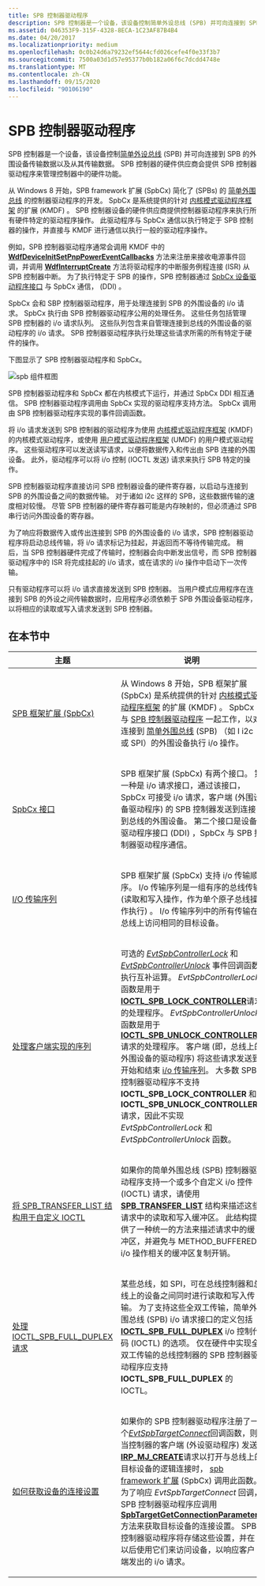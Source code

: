 ```yaml
---
title: SPB 控制器驱动程序
description: SPB 控制器是一个设备，该设备控制简单外设总线 (SPB) 并可向连接到 SPB 的外围设备传输数据以及从其传输数据。
ms.assetid: 046353F9-315F-4328-8ECA-1C23AF87B4B4
ms.date: 04/20/2017
ms.localizationpriority: medium
ms.openlocfilehash: 0c0b24d6a79232ef5644cfd026cefe4f0e33f3b7
ms.sourcegitcommit: 7500a03d1d57e95377b0b182a06f6c7dcdd4748e
ms.translationtype: MT
ms.contentlocale: zh-CN
ms.lasthandoff: 09/15/2020
ms.locfileid: "90106190"
---
```

# <a name="spb-controller-drivers"></a>SPB 控制器驱动程序


SPB 控制器是一个设备，该设备控制[简单外设总线](/previous-versions/hh450903(v=vs.85)) (SPB) 并可向连接到 SPB 的外围设备传输数据以及从其传输数据。 SPB 控制器的硬件供应商会提供 SPB 控制器驱动程序来管理控制器中的硬件功能。

从 Windows 8 开始，SPB framework 扩展 (SpbCx) 简化了 (SPBs) 的 [简单外围总线](/previous-versions/hh450903(v=vs.85)) 的控制器驱动程序的开发。 SpbCx 是系统提供的针对 [内核模式驱动程序框架](../wdf/index.md) 的扩展 (KMDF) 。 SPB 控制器设备的硬件供应商提供控制器驱动程序来执行所有硬件特定的驱动程序操作。 此驱动程序与 SpbCx 通信以执行特定于 SPB 控制器的操作，并直接与 KMDF 进行通信以执行一般的驱动程序操作。

例如，SPB 控制器驱动程序通常会调用 KMDF 中的 [**WdfDeviceInitSetPnpPowerEventCallbacks**](/windows-hardware/drivers/ddi/wdfdevice/nf-wdfdevice-wdfdeviceinitsetpnppowereventcallbacks) 方法来注册来接收电源事件回调，并调用 [**WdfInterruptCreate**](/windows-hardware/drivers/ddi/wdfinterrupt/nf-wdfinterrupt-wdfinterruptcreate) 方法将驱动程序的中断服务例程连接 (ISR) 从 SPB 控制器中断。 为了执行特定于 SPB 的操作，SPB 控制器通过 [SpbCx 设备驱动程序接口](/previous-versions/hh698219(v=vs.85)) 与 SpbCx 通信， (DDI) 。

SpbCx 会和 SBP 控制器驱动程序，用于处理连接到 SPB 的外围设备的 i/o 请求。 SpbCx 执行由 SPB 控制器驱动程序公用的处理任务。 这些任务包括管理 SPB 控制器的 i/o 请求队列。 这些队列包含来自管理连接到总线的外围设备的驱动程序的 i/o 请求。 SPB 控制器驱动程序执行处理这些请求所需的所有特定于硬件的操作。

下图显示了 SPB 控制器驱动程序和 SpbCx。

![spb 组件框图](images/spbmodules.png)

SPB 控制器驱动程序和 SpbCx 都在内核模式下运行，并通过 SpbCx DDI 相互通信。 SPB 控制器驱动程序调用由 SpbCx 实现的驱动程序支持方法。 SpbCx 调用由 SPB 控制器驱动程序实现的事件回调函数。

将 i/o 请求发送到 SPB 控制器的驱动程序为使用 [内核模式驱动程序框架](../wdf/index.md) (KMDF) 的内核模式驱动程序，或使用 [用户模式驱动程序框架](/previous-versions/ff554928(v=vs.85)) (UMDF) 的用户模式驱动程序。 这些驱动程序可以发送读写请求，以便将数据传入和传出由 SPB 连接的外围设备。 此外，驱动程序可以将 i/o 控制 (IOCTL 发送) 请求来执行 SPB 特定的操作。

SPB 控制器驱动程序直接访问 SPB 控制器设备的硬件寄存器，以启动与连接到 SPB 的外围设备之间的数据传输。 对于诸如 i2c 这样的 SPB，这些数据传输的速度相对较慢。 尽管 SPB 控制器的硬件寄存器可能是内存映射的，但必须通过 SPB 串行访问外围设备的寄存器。

为了响应将数据传入或传出连接到 SPB 的外围设备的 i/o 请求，SPB 控制器驱动程序将启动总线传输，将 i/o 请求标记为挂起，并返回而不等待传输完成。 稍后，当 SPB 控制器硬件完成了传输时，控制器会向中断发出信号，而 SPB 控制器驱动程序中的 ISR 将完成挂起的 i/o 请求，或在请求的 i/o 操作中启动下一次传输。

只有驱动程序可以将 i/o 请求直接发送到 SPB 控制器。 当用户模式应用程序在连接到 SPB 的外设之间传输数据时，应用程序必须依赖于 SPB 外围设备驱动程序，以将相应的读取或写入请求发送到 SPB 控制器。

## <a name="in-this-section"></a>在本节中


<table>
<colgroup>
<col width="50%" />
<col width="50%" />
</colgroup>
<thead>
<tr class="header">
<th>主题</th>
<th>说明</th>
</tr>
</thead>
<tbody>
<tr class="odd">
<td><p><a href="/windows-hardware/drivers/spb/spb-framework-extension" data-raw-source="[SPB Framework Extension (SpbCx)](./spb-framework-extension.md)">SPB 框架扩展 (SpbCx)</a></p></td>
<td><p>从 Windows 8 开始，SPB 框架扩展 (SpbCx) 是系统提供的针对 <a href="/windows-hardware/drivers/wdf/what-s-new-for-wdf-drivers" data-raw-source="[Kernel-Mode Driver Framework](../wdf/index.md)">内核模式驱动程序框架</a> 的扩展 (KMDF) 。 SpbCx 与 <a href="/previous-versions/hh698221(v=vs.85)" data-raw-source="[SPB controller driver](/previous-versions/hh698221(v=vs.85))">SPB 控制器驱动程序</a> 一起工作，以对连接到 <a href="/previous-versions/hh450903(v=vs.85)" data-raw-source="[simple peripheral bus](/previous-versions/hh450903(v=vs.85))">简单外围总线</a> (SPB) （如 I i2c 或 SPI）的外围设备执行 i/o 操作。</p></td>
</tr>
<tr class="even">
<td><p><a href="/windows-hardware/drivers/spb/spbcx-interfaces" data-raw-source="[SpbCx Interfaces](./spbcx-interfaces.md)">SpbCx 接口</a></p></td>
<td><p>SPB 框架扩展 (SpbCx) 有两个接口。 第一种是 i/o 请求接口，通过该接口，SpbCx 可接受 i/o 请求，客户端 (外围设备驱动程序) 的 SPB 控制器发送到连接到总线的外围设备。 第二个接口是设备驱动程序接口 (DDI) ，SpbCx 与 SPB 控制器驱动程序通信。</p></td>
</tr>
<tr class="odd">
<td><p><a href="/windows-hardware/drivers/spb/i-o-transfer-sequences" data-raw-source="[I/O Transfer Sequences](./i-o-transfer-sequences.md)">I/O 传输序列</a></p></td>
<td><p>SPB 框架扩展 (SpbCx) 支持 i/o 传输顺序。 I/o 传输序列是一组有序的总线传输 (读取和写入操作，作为单个原子总线操作执行) 。 I/o 传输序列中的所有传输在总线上访问相同的目标设备。</p></td>
</tr>
<tr class="even">
<td><p><a href="/windows-hardware/drivers/spb/handling-client-implemented-sequences" data-raw-source="[Handling Client-Implemented Sequences](./handling-client-implemented-sequences.md)">处理客户端实现的序列</a></p></td>
<td><p>可选的 <a href="/windows-hardware/drivers/ddi/spbcx/nc-spbcx-evt_spb_controller_lock" data-raw-source="[&lt;em&gt;EvtSpbControllerLock&lt;/em&gt;](/windows-hardware/drivers/ddi/spbcx/nc-spbcx-evt_spb_controller_lock)"><em>EvtSpbControllerLock</em></a> 和 <a href="/windows-hardware/drivers/ddi/spbcx/nc-spbcx-evt_spb_controller_unlock" data-raw-source="[&lt;em&gt;EvtSpbControllerUnlock&lt;/em&gt;](/windows-hardware/drivers/ddi/spbcx/nc-spbcx-evt_spb_controller_unlock)"><em>EvtSpbControllerUnlock</em></a> 事件回调函数执行互补运算。 <em>EvtSpbControllerLock</em>函数是用于<a href="https://msdn.microsoft.com/library/windows/hardware/hh450858" data-raw-source="[&lt;strong&gt;IOCTL_SPB_LOCK_CONTROLLER&lt;/strong&gt;](https://msdn.microsoft.com/library/windows/hardware/hh450858)"><strong>IOCTL_SPB_LOCK_CONTROLLER</strong></a>请求的处理程序。 <em>EvtSpbControllerUnlock</em>函数是用于<a href="https://msdn.microsoft.com/library/windows/hardware/hh450859" data-raw-source="[&lt;strong&gt;IOCTL_SPB_UNLOCK_CONTROLLER&lt;/strong&gt;](https://msdn.microsoft.com/library/windows/hardware/hh450859)"><strong>IOCTL_SPB_UNLOCK_CONTROLLER</strong></a>请求的处理程序。 客户端 (即，总线上的外围设备的驱动程序) 将这些请求发送到开始和结束 <a href="/windows-hardware/drivers/spb/i-o-transfer-sequences" data-raw-source="[I/O transfer sequences](./i-o-transfer-sequences.md)">i/o 传输序列</a>。 大多数 SPB 控制器驱动程序不支持 <strong>IOCTL_SPB_LOCK_CONTROLLER</strong> 和 <strong>IOCTL_SPB_UNLOCK_CONTROLLER</strong> 请求，因此不实现 <em>EvtSpbControllerLock</em> 和 <em>EvtSpbControllerUnlock</em> 函数。</p></td>
</tr>
<tr class="odd">
<td><p><a href="/windows-hardware/drivers/spb/using-the-spb-transfer-list-structure" data-raw-source="[Using the SPB_TRANSFER_LIST Structure for Custom IOCTLs](./using-the-spb-transfer-list-structure.md)">将 SPB_TRANSFER_LIST 结构用于自定义 IOCTL</a></p></td>
<td><p>如果你的简单外围总线 (SPB) 控制器驱动程序支持一个或多个自定义 i/o 控件 (IOCTL) 请求，请使用 <a href="/windows-hardware/drivers/ddi/spb/ns-spb-spb_transfer_list" data-raw-source="[&lt;strong&gt;SPB_TRANSFER_LIST&lt;/strong&gt;](/windows-hardware/drivers/ddi/spb/ns-spb-spb_transfer_list)"><strong>SPB_TRANSFER_LIST</strong></a> 结构来描述这些请求中的读取和写入缓冲区。 此结构提供了一种统一的方法来描述请求中的缓冲区，并避免与 METHOD_BUFFERED i/o 操作相关的缓冲区复制开销。</p></td>
</tr>
<tr class="even">
<td><p><a href="/windows-hardware/drivers/spb/handling-ioctl-spb-full-duplex-requests" data-raw-source="[Handling IOCTL_SPB_FULL_DUPLEX Requests](./handling-ioctl-spb-full-duplex-requests.md)">处理 IOCTL_SPB_FULL_DUPLEX 请求</a></p></td>
<td><p>某些总线，如 SPI，可在总线控制器和总线上的设备之间同时进行读取和写入传输。 为了支持这些全双工传输，简单外围总线 (SPB) i/o 请求接口的定义包括 <a href="https://msdn.microsoft.com/library/windows/hardware/hh974774" data-raw-source="[&lt;strong&gt;IOCTL_SPB_FULL_DUPLEX&lt;/strong&gt;](https://msdn.microsoft.com/library/windows/hardware/hh974774)"><strong>IOCTL_SPB_FULL_DUPLEX</strong></a> i/o 控制代码 (IOCTL) 的选项。 仅在硬件中实现全双工传输的总线控制器的 SPB 控制器驱动程序应支持 <strong>IOCTL_SPB_FULL_DUPLEX</strong> 的 IOCTL。</p></td>
</tr>
<tr class="odd">
<td><p><a href="/windows-hardware/drivers/spb/how-to-get-the-connection-settings-for-a-device" data-raw-source="[How to Get the Connection Settings for a Device](./how-to-get-the-connection-settings-for-a-device.md)">如何获取设备的连接设置</a></p></td>
<td><p>如果你的 SPB 控制器驱动程序注册了一个<a href="/windows-hardware/drivers/ddi/spbcx/nc-spbcx-evt_spb_target_connect" data-raw-source="[&lt;em&gt;EvtSpbTargetConnect&lt;/em&gt;](/windows-hardware/drivers/ddi/spbcx/nc-spbcx-evt_spb_target_connect)"><em>EvtSpbTargetConnect</em></a>回调函数，则当控制器的客户端 (外设驱动程序) 发送<a href="/windows-hardware/drivers/kernel/irp-mj-create" data-raw-source="[&lt;strong&gt;IRP_MJ_CREATE&lt;/strong&gt;](../kernel/irp-mj-create.md)"><strong>IRP_MJ_CREATE</strong></a>请求以打开与总线上的目标设备的逻辑连接时， <a href="/windows-hardware/drivers/spb/spb-framework-extension" data-raw-source="[SPB framework extension](./spb-framework-extension.md)">spb framework 扩展</a> (SpbCx) 调用此函数。 为了响应 <em>EvtSpbTargetConnect</em> 回调，SPB 控制器驱动程序应调用 <a href="/windows-hardware/drivers/ddi/spbcx/nf-spbcx-spbtargetgetconnectionparameters" data-raw-source="[&lt;strong&gt;SpbTargetGetConnectionParameters&lt;/strong&gt;](/windows-hardware/drivers/ddi/spbcx/nf-spbcx-spbtargetgetconnectionparameters)"><strong>SpbTargetGetConnectionParameters</strong></a> 方法来获取目标设备的连接设置。 SPB 控制器驱动程序将存储这些设置，并在以后使用它们来访问设备，以响应客户端发出的 i/o 请求。</p></td>
</tr>
</tbody>
</table>

 

